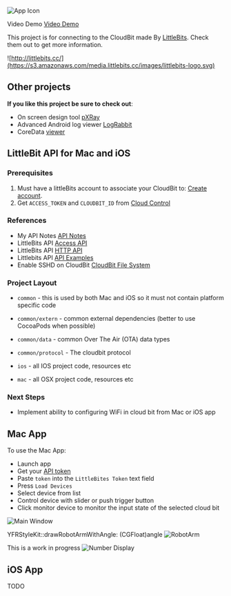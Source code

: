 ![App Icon](https://raw.githubusercontent.com/yepher/littlebits/master/mac/LittleBits/LittleBits/Images.xcassets/AppIcon.appiconset/icon_128x128.png)

Video Demo [Video Demo](http://youtu.be/X0jfV-IYdts?list=UUpMlyEO-3sxvNfnxx2W-l2g)

This project is for connecting to the CloudBit made By [LittleBits](http://littlebitscloud.cc). Check them out to get more information.

![http://littlebits.cc/](https://s3.amazonaws.com/media.littlebits.cc/images/littlebits-logo.svg)


## Other projects
__If you like this project be sure to check out__:

* On screen design tool [pXRay](https://itunes.apple.com/us/app/pxray/id950409092?mt=12)
* Advanced Android log viewer [LogRabbit](https://itunes.apple.com/us/app/pxray/id950409092?mt=12)
* CoreData [viewer](https://github.com/yepher/CoreDataUtility)

## LittleBit API for Mac and iOS

### Prerequisites
1. Must have a littleBits account to associate your CloudBit to: [Create account](https://littlebits.cc/signup).
2. Get `ACCESS_TOKEN` and `CLOUDBIT_ID` from [Cloud Control](control.littlebitscloud.cc)

### References

* My API Notes [API Notes](https://github.com/yepher/littlebits/blob/master/CloudBit_ProtocolNotes.md)
* LittleBits API [Access API](http://developer.littlebitscloud.cc/access) 
* LittleBits API [HTTP API](http://developer.littlebitscloud.cc/api-http)
* Littlebits API [API Examples](https://github.com/littlebits/cloud-api-lessons)
* Enable SSHD on CloudBit [CloudBit File System](https://github.com/yepher/littlebits/blob/master/CloubitFileSystem.md)

### Project Layout

* `common` - this is used by both Mac and iOS so it must not contain platform specific code
* `common/extern` - common external dependencies (better to use CocoaPods when possible)
* `common/data` - common Over The Air (OTA) data types
* `common/protocol` - The cloudbit protocol

* `ios` - all IOS project code, resources etc
* `mac` - all OSX project code, resources etc

### Next Steps

* Implement ability to configuring WiFi in cloud bit from Mac or iOS app


## Mac App

To use the Mac App:
* Launch app
* Get your [API token](http://developer.littlebitscloud.cc/access)
* Paste `token` into the `LittleBites Token` text field
* Press `Load Devices`
* Select device from list
* Control device with slider or push trigger button
* Click monitor device to monitor the input state of the selected cloud bit

![Main Window](https://raw.githubusercontent.com/yepher/littlebits/master/design/screen/mainScreen.png)

YFRStyleKit::drawRobotArmWithAngle: (CGFloat)angle
![RobotArm](https://raw.githubusercontent.com/yepher/littlebits/master/design/screen/robotArm.png)

This is a work in progress
![Number Display](https://raw.githubusercontent.com/yepher/littlebits/master/design/screen/021Number.png)

## iOS App

TODO